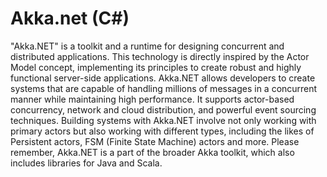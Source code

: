 # Akka.net (C#)

"Akka.NET" is a toolkit and a runtime for designing concurrent and distributed applications. This technology is directly inspired by the Actor Model concept, implementing its principles to create robust and highly functional server-side applications. Akka.NET allows developers to create systems that are capable of handling millions of messages in a concurrent manner while maintaining high performance. It supports actor-based concurrency, network and cloud distribution, and powerful event sourcing techniques. Building systems with Akka.NET involve not only working with primary actors but also working with different types, including the likes of Persistent actors, FSM (Finite State Machine) actors and more. Please remember, Akka.NET is a part of the broader Akka toolkit, which also includes libraries for Java and Scala.